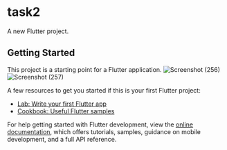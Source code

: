 # task2

A new Flutter project.

## Getting Started

This project is a starting point for a Flutter application.
![Screenshot (256)](https://github.com/Ali-shakib23/ICT-flutter-task-2/assets/90986123/512f2a99-7876-4d06-b849-cf35bc0d60bf)
![Screenshot (257)](https://github.com/Ali-shakib23/ICT-flutter-task-2/assets/90986123/9e7d84a0-8885-4042-9701-bcccb22d8d6c)



A few resources to get you started if this is your first Flutter project:

- [Lab: Write your first Flutter app](https://docs.flutter.dev/get-started/codelab)
- [Cookbook: Useful Flutter samples](https://docs.flutter.dev/cookbook)

For help getting started with Flutter development, view the
[online documentation](https://docs.flutter.dev/), which offers tutorials,
samples, guidance on mobile development, and a full API reference.
